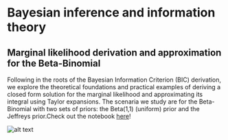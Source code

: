 # Bayesian inference and information theory
## Marginal likelihood derivation and approximation for the Beta-Binomial
Following in the roots of the Bayesian Information Criterion (BIC) derivation, we explore the theoretical foundations and practical examples of deriving a closed form solution for the marginal likelihood and approximating its integral using Taylor expansions. The scenaria we study are for the Beta-Binomial with two sets of priors: the Beta(1,1) (uniform) prior and the Jeffreys prior.Check out the notebook [here](https://github.com/JonnaBuri/Elements_of_AI-image_classification/blob/main/Image%20classification%20with%20LR%2C%20MLP%2C%20CNNs%20(Elements%20of%20AI%20demo%20session).ipynb)!

![alt text](https://github.com/JonnaBuri/image_classification-LR-MLP-CNN/blob/main/img1.png?raw=true)
